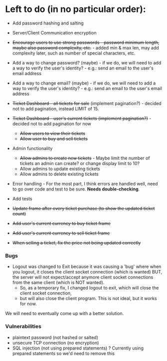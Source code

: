 # Left to do (in no particular order):

- Add password hashing and salting
- Server/Client Communication encryption
- ~~Encourage users to use strong passwords - password minimum length, maybe also password complexity, etc.~~ - added min & max len, may add complexity later, such as number of special characters, etc.


- Add a way to change password? (maybe) - if we do, we will need to add a way to verify the user's identity? - e.g.: send an email to the user's email address
- Add a way to change email? (maybe) - if we do, we will need to add a way to verify the user's identity? - e.g.: send an email to the user's email address
- ~~Ticket Dashboard - all tickets for sale~~ (implement pagination?) - decided not to add pagination, instead LIMIT of 15.
- ~~Ticket Dashboard - user's current tickets (implement pagination?)~~ - decided not to add pagination for now
  - ~~Allow users to view their tickets~~
  - ~~Allow user to buy and sell tickets~~


- Admin functionality
  - ~~Allow admins to create new tickets~~ - Maybe limit the number of tickets an admin can create? or change display limit to 10?
  - Allow admins to update existing tickets
  - Allow admins to delete existing tickets


- Error handling - For the most part, I think errors are handled well, need to go over code and test to be sure. __Needs double-checking__.
- Add tests
- ~~Update frame after every ticket purchase (to show the updated ticket count)~~
- ~~Add user's current currency to buy ticket frame~~
- ~~Add user's current currency to sell ticket frame~~
- ~~When selling a ticket, fix the price not being updated correctly~~

### Bugs
- Logout was changed to Exit because it was causing a 'bug' where when you logout, 
it closes the client socket connection (which is wanted) BUT,
the server will not expect/accept anymore client socket connections from the same client  (which is NOT wanted).
  - So, as a temporary fix, I changed logout to exit, which will close the client socket connection, 
  - but will also close the client program. This is not ideal, but it works for now. 

We will need to eventually come up with a better solution.

### Vulnerabilities
- plaintext password (not hashed or salted)
- unsecure TCP connection (no encryption)
- SQL injection (not using prepared statements) ? Currently using prepared statements so we'd need to remove this
